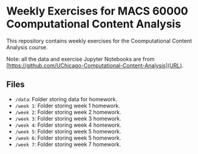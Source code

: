 # Weekly Exercises for MACS 60000 Coomputational Content Analysis
This repository contains weekly exercises for the Coomputational Content Analysis course.
 
Note: all the data and exercise Jupyter Notebooks are from [https://github.com/UChicago-Computational-Content-Analysis](URL).

## Files
- `/data`: Folder storing data for homework.
- `/week 1`: Folder storing week 1 homework.
- `/week 2`: Folder storing week 2 homework.
- `/week 3`: Folder storing week 3 homework.
- `/week 4`: Folder storing week 4 homework.
- `/week 5`: Folder storing week 5 homework.
- `/week 6`: Folder storing week 5 homework.
- `/week 7`: Folder storing week 7 homework.
